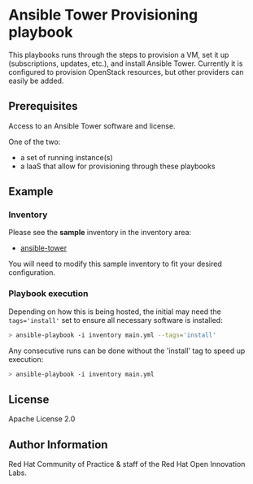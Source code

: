 # Ansible Tower Provisioning playbook

This playbooks runs through the steps to provision a VM, set it up (subscriptions, updates, etc.), and install Ansible Tower.
Currently it is configured to provision OpenStack resources, but other providers can easily be added.

## Prerequisites
Access to an Ansible Tower software and license.

One of the two:
- a set of running instance(s)
- a IaaS that allow for provisioning through these playbooks


## Example

### Inventory

Please see the **sample** inventory in the inventory area:

- [ansible-tower](../../inventory/ansible-tower)

You will need to modify this sample inventory to fit your desired configuration.

### Playbook execution

Depending on how this is being hosted, the initial may need the `tags='install'` set to ensure all necessary software is installed:

```bash
> ansible-playbook -i inventory main.yml --tags='install'
```

Any consecutive runs can be done without the 'install' tag to speed up execution:
```bash
> ansible-playbook -i inventory main.yml
```

License
-------

Apache License 2.0


Author Information
------------------

Red Hat Community of Practice & staff of the Red Hat Open Innovation Labs.
